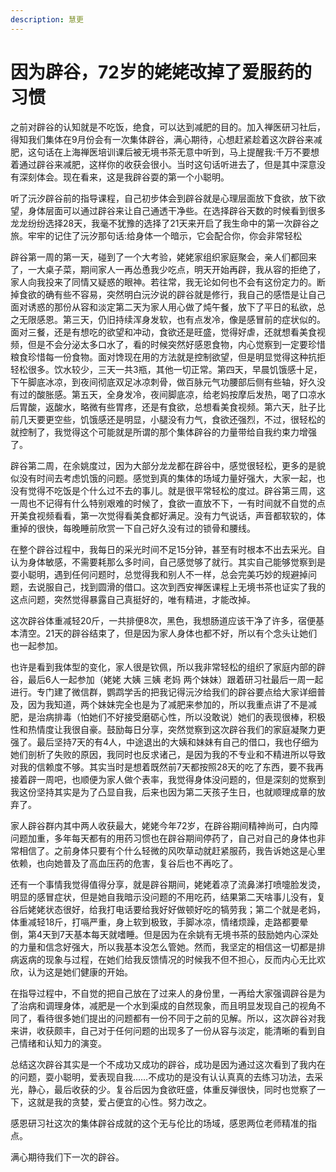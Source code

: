 ```yaml
---
description: 慧更
---
```


# 因为辟谷，72岁的姥姥改掉了爱服药的习惯

之前对辟谷的认知就是不吃饭，绝食，可以达到减肥的目的。加入禅医研习社后，得知我们集体在9月份会有一次集体辟谷，满心期待，心想赶紧趁着这次辟谷来减肥，这句话在上海禅医培训课后被无境书茶无意中听到，马上提醒我:千万不要想着通过辟谷来减肥，这样你的收获会很小。当时这句话听进去了，但是其中深意没有深刻体会。现在看来，这是我辟谷耍的第一个小聪明。

听了沅汐辟谷前的指导课程，自己初步体会到辟谷就是心理层面放下食欲，放下欲望，身体层面可以通过辟谷来让自己通透干净些。在选择辟谷天数的时候看到很多龙龙纷纷选择28天，我毫不犹豫的选择了21天来开启了我生命中的第一次辟谷之旅。牢牢的记住了沅汐那句话:给身体一个暗示，它会配合你，你会非常轻松

   辟谷第一周的第一天，碰到了一个大考验，姥姥家组织家庭聚会，亲人们都回来了，一大桌子菜，期间家人一再怂恿我少吃点，明天开始再辟，我从容的拒绝了，家人向我投来了同情又疑惑的眼神。若往常，我无论如何也不会有这份定力的。断掉食欲的确有些不容易，突然明白沅汐说的辟谷就是修行，我自己的感悟是让自己面对诱惑的那份从容和淡定第二天为家人用心做了炖午餐，放下了平日的私欲，总之无限感恩。第三天，仍旧持续浑身发软，也有点发冷，像是感冒前的症状似的。面对三餐，还是有想吃的欲望和冲动，食欲还是旺盛，觉得好虐，还就想看美食视频，但是不会分泌太多口水了，看的时候突然好感恩食物，内心觉察到一定要珍惜粮食珍惜每一份食物。面对馋现在用的方法就是控制欲望，但是明显觉得这种抗拒轻松很多。饮水较少，三天一共3瓶，其他一切正常。第四天，早晨饥饿感十足，下午脚底冰凉，到夜间彻底双足冰凉刺骨，做百脉元气功腰部后侧有些轴，好久没有过的酸胀感。第五天，全身发冷，夜间脚底凉，给老妈按摩后发热，喝了口凉水后胃酸，返酸水，略微有些胃疼，还是有食欲，总想看美食视频。第六天，肚子比前几天要更空些，饥饿感还是明显，小腿没有力气，食欲还强烈，不过，很轻松的就控制了，我觉得这个可能就是所谓的那个集体辟谷的力量带给自我约束力增强了。

辟谷第二周，在余姚度过，因为大部分龙龙都在辟谷中，感觉很轻松，更多的是貌似没有时间去考虑饥饿的问题。感觉到真的集体的场域力量好强大，大家一起，也没有觉得不吃饭是个什么过不去的事儿。就是很平常轻松的度过。辟谷第三周，这一周也不记得有什么特别艰难的时候了，食欲一直放不下，一有时间就不自觉的点开美食视频看看，第一次觉得看美食都好满足。没有力气说话，声音都软软的，体重掉的很快，每晚睡前欣赏一下自己好久没有过的锁骨和腰线。

在整个辟谷过程中，我每日的采光时间不足15分钟，甚至有时根本不出去采光。自认为身体敏感，不需要耗那么多时间，自己感觉够了就行。其实自己能够觉察到是耍小聪明，遇到任何问题时，总觉得我和别人不一样，总会完美巧妙的规避掉问题，去说服自己，找到圆滑的借口。这次到西安禅医课程上无境书茶也证实了我的这点问题，突然觉得暴露自己真挺好的，唯有精进，才能改掉。

这次辟谷体重减轻20斤，一共排便8次，黑色，我想肠道应该干净了许多，宿便基本清空。21天的辟谷结束了，但是因为家人身体也都不好，所以有个念头让她们也一起参加。  

也许是看到我体型的变化，家人很是钦佩，所以我非常轻松的组织了家庭内部的辟谷，最后6人一起参加（姥姥  大姨  三姨  老妈  两个妹妹）跟着研习社最后一周一起进行。专门建了微信群，鹦鹉学舌的把我记得沅汐给我们的辟谷要点给大家详细普及，因为我知道，两个妹妹完全也是为了减肥来参加的，所以我重点讲了不是减肥，是治病排毒（怕她们不好接受磨砺心性，所以没敢说）她们的表现很棒，积极性和热情度让我很自豪。鼓励每日分享，突然觉察到这次辟谷我们的家庭凝聚力更强了。最后坚持7天的有4人，中途退出的大姨和妹妹有自己的借口，我也仔细为她们剖析了失败的原因，我同时也反求诸己，是因为我的不专业和不精进所以导致对我的信赖度不够。其实当时是想着既然前7天都按照28天的吃了东西，要不我再接着辟一周吧，也顺便为家人做个表率，我觉得身体没问题的，但是深刻的觉察到我这份坚持其实是为了凸显自我，后来也因为第二天孩子生日，也就顺理成章的放弃了。

家人辟谷群内其中两人收获最大，姥姥今年72岁，在辟谷期间精神尚可，白内障问题加重，多年每天都有的用药习惯也在辟谷期间停药了，自己对自己的身体也非常相信了。之前身体只要有个什么轻微的风吹草动就赶紧服药，我告诉她这是心里依赖，也向她普及了高血压药的危害，复谷后也不再吃了。

还有一个事情我觉得值得分享，就是辟谷期间，姥姥着凉了流鼻涕打喷嚏脸发烫，明显的感冒症状，但是她自我暗示没问题的不用吃药，结果第二天啥事儿没有，复谷后姥姥状态很好，给我打电话要给我好好做顿好吃的犒劳我；第二个就是老妈，体重减轻18斤，打嗝严重，身上软到极致，手脚冰凉，情绪烦躁，走路都要晕倒，第4天到7天基本每天就嗜睡。但是因为在余姚有无境书茶的鼓励她内心深处的力量和信念好强大，所以我基本没怎么管她。然而，我坚定的相信这一切都是排病返病的现象与过程，在她们给我反馈情况的时候我不但不担心，反而内心无比欢欣，认为这是她们健康的开始。

在指导过程中，不自觉的把自己放在了过来人的身份里，一再给大家强调辟谷是为了治病和调理身体，减肥是一个水到渠成的自然现象，而且明显发现自己的视角不同了，看待很多她们提出的问题都有一份不同于之前的见解。所以，这次辟谷对我来讲，收获颇丰，自己对于任何问题的出现多了一份从容与淡定，能清晰的看到自己情绪和认知力的演变。

总结这次辟谷其实是一个不成功又成功的辟谷，成功是因为通过这次看到了我内在的问题，耍小聪明，爱表现自我……不成功的是没有认认真真的去练习功法，去采光，静心，最后收获的少。复谷后因为食欲旺盛，体重反弹很快，同时也觉察了一下，这就是我的贪婪，爱占便宜的心性。努力改之。

感恩研习社这次的集体辟谷成就的这个无与伦比的场域，感恩两位老师精准的指点。

满心期待我们下一次的辟谷。

